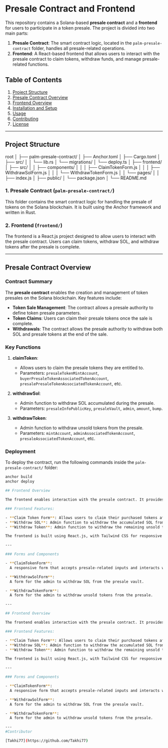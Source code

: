 # Presale Contract and Frontend

This repository contains a Solana-based **presale contract** and a **frontend** for users to participate in a token presale. The project is divided into two main parts:

1. **Presale Contract**: The smart contract logic, located in the `palm-presale-contract` folder, handles all presale-related operations.
2. **Frontend**: A React-based frontend that allows users to interact with the presale contract to claim tokens, withdraw funds, and manage presale-related functions.

## Table of Contents

1. [Project Structure](#project-structure)
2. [Presale Contract Overview](#presale-contract-overview)
3. [Frontend Overview](#frontend-overview)
4. [Installation and Setup](#installation-and-setup)
5. [Usage](#usage)
6. [Contributing](#contributing)
7. [License](#license)

---

## Project Structure

root │ ├── palm-presale-contract/ │ ├── Anchor.toml │ ├── Cargo.toml │ ├── src/ │ │ └── lib.rs │ └── migrations/ │ └── deploy.ts │ ├── frontend/ │ ├── src/ │ │ ├── components/ │ │ │ ├── ClaimTokenForm.js │ │ │ ├── WithdrawSolForm.js │ │ │ └── WithdrawTokenForm.js │ │ └── pages/ │ │ ├── index.js │ ├── public/ │ └── package.json │ └── README.md

### 1. **Presale Contract (`palm-presale-contract/`)**

This folder contains the smart contract logic for handling the presale of tokens on the Solana blockchain. It is built using the Anchor framework and written in Rust.

### 2. **Frontend (`frontend/`)**

The frontend is a React.js project designed to allow users to interact with the presale contract. Users can claim tokens, withdraw SOL, and withdraw tokens after the presale is complete.

---

## Presale Contract Overview

### **Contract Summary**

The **presale contract** enables the creation and management of token presales on the Solana blockchain. Key features include:

- **Token Sale Management**: The contract allows a presale authority to define token presale parameters.
- **Token Claims**: Users can claim their presale tokens once the sale is complete.
- **Withdrawals**: The contract allows the presale authority to withdraw both SOL and presale tokens at the end of the sale.

### **Key Functions**

1. **claimToken**:

   - Allows users to claim the presale tokens they are entitled to.
   - Parameters: `presaleTokenMintAccount`, `buyerPresaleTokenAssociatedTokenAccount`, `presalePresaleTokenAssociatedTokenAccount`, etc.

2. **withdrawSol**:

   - Admin function to withdraw SOL accumulated during the presale.
   - Parameters: `presaleInfoPublicKey`, `presaleVault`, `admin`, `amount`, `bump`.

3. **withdrawToken**:
   - Admin function to withdraw unsold tokens from the presale.
   - Parameters: `mintAccount`, `adminAssociatedTokenAccount`, `presaleAssociatedTokenAccount`, etc.

### **Deployment**

To deploy the contract, run the following commands inside the `palm-presale-contract/` folder:

```bash
anchor build
anchor deploy

## Frontend Overview

The frontend enables interaction with the presale contract. It provides a user-friendly interface for claiming tokens, viewing the presale status, and withdrawing funds.

### Frontend Features:

- **Claim Token Form**: Allows users to claim their purchased tokens after the presale is complete.
- **Withdraw SOL**: Admin function to withdraw the accumulated SOL from the presale vault.
- **Withdraw Token**: Admin function to withdraw the remaining unsold tokens from the contract.

The frontend is built using React.js, with Tailwind CSS for responsive design, and interacts with the contract via Solana's Web3.js and Anchor's APIs.

---

### Forms and Components

- **ClaimTokenForm**:
  A responsive form that accepts presale-related inputs and interacts with the `claimToken` function from the contract.

- **WithdrawSolForm**:
  A form for the admin to withdraw SOL from the presale vault.

- **WithdrawTokenForm**:
  A form for the admin to withdraw unsold tokens from the presale.

---

## Frontend Overview

The frontend enables interaction with the presale contract. It provides a user-friendly interface for claiming tokens, viewing the presale status, and withdrawing funds.

### Frontend Features:

- **Claim Token Form**: Allows users to claim their purchased tokens after the presale is complete.
- **Withdraw SOL**: Admin function to withdraw the accumulated SOL from the presale vault.
- **Withdraw Token**: Admin function to withdraw the remaining unsold tokens from the contract.

The frontend is built using React.js, with Tailwind CSS for responsive design, and interacts with the contract via Solana's Web3.js and Anchor's APIs.

---

### Forms and Components

- **ClaimTokenForm**:
  A responsive form that accepts presale-related inputs and interacts with the `claimToken` function from the contract.

- **WithdrawSolForm**:
  A form for the admin to withdraw SOL from the presale vault.

- **WithdrawTokenForm**:
  A form for the admin to withdraw unsold tokens from the presale.

---
#Contributor

[Takhi77](https://github.com/Takhi77)
```
